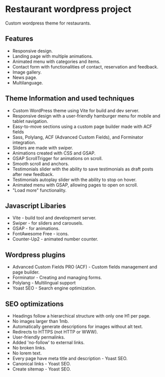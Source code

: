 # Restaurant wordpress project

Custom wordpress theme for restaurants.

## Features

- Responsive design.
- Landing page with multiple animations.
- Animated menu with categories and items.
- Contact form with functionalities of contact, reservation and feedback.
- Image gallery.
- News page.
- Multilanguage.

## Theme Information and used techniques
- Custom WordPress theme using Vite for build and dev server.
- Responsive design with a user-friendly hamburger menu for mobile and tablet navigation.
- Easy-to-move sections using a custom page builder made with ACF fields
- Sass, Polylang, ACF (Advanced Custom Fields), and Forminator integration.
- Sliders are made with swiper.
- Animations created with CSS and GSAP.
- GSAP ScrollTrigger for animations on scroll.
- Smooth scroll and anchors.
- Testimonials slider with the ability to save testimonials as draft posts after new feedback.
- Testimonials autoplay slider with the ability to stop on hover. 
- Animated menu with GSAP, allowing pages to open on scroll.
- "Load more" functionality.

## Javascript Libaries
- Vite - build tool and development server.
- Swiper - for sliders and carousels.
- GSAP - for animations.
- FontAwesome Free - icons.
- Counter-Up2 - animated number counter.

## Wordpress plugins
- Advanced Custom Fields PRO (ACF) - Custom fields management and page builder.
- Forminator - Creating and managing forms.
- Polylang - Multilingual support
- Yoast SEO - Search engine optimization.

## SEO optimizations

- Headings follow a hierarchical structure with only one H1 per page.
- No images larger than 1mb.
- Automatically generate descriptions for images without alt text.
- Redirects to HTTPS (not HTTP or WWW).
- User-friendly permalinks.
- Added 'no-follow' to external links.
- No broken links.
- No lorem text.
- Every page have meta title and description - Yoast SEO.
- Canonical links - Yoast SEO.
- Create sitemap - Yoast SEO.
